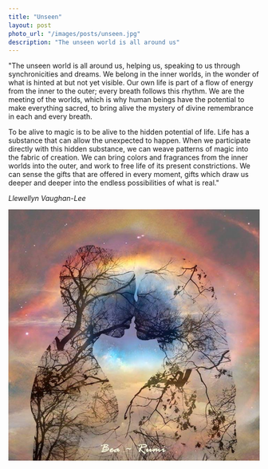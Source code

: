 ```yaml
---
title: "Unseen"
layout: post
photo_url: "/images/posts/unseen.jpg"
description: "The unseen world is all around us"
---
```


"The unseen world is all around us, helping us, speaking to us through synchronicities and dreams. We belong in the inner worlds, in the wonder of what is hinted at but not yet visible. Our own life is part of a flow of energy from the inner to the outer; every breath follows this rhythm. We are the meeting of the worlds, which is why human beings have the potential to make everything sacred, to bring alive the mystery of divine remembrance in each and every breath.

To be alive to magic is to be alive to the hidden potential of life. Life has a substance that can allow the unexpected to happen. When we participate directly with this hidden substance, we can weave patterns of magic into the fabric of creation. We can bring colors and fragrances from the inner worlds into the outer, and work to free life of its present constrictions. We can sense the gifts that are offered in every moment, gifts which draw us deeper and deeper into the endless possibilities of what is real."

*Llewellyn Vaughan-Lee*

![](/images/posts/unseen.jpg)

